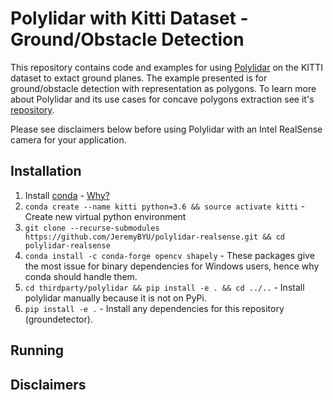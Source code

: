 # Polylidar with Kitti Dataset - Ground/Obstacle Detection

This repository contains code and examples for using [Polylidar](https://github.com/JeremyBYU/polylidarv2) on the KITTI dataset to extact ground planes.  The example presented is for ground/obstacle detection with representation as polygons. To learn more about Polylidar and its use cases for concave polygons extraction see it's [repository](https://github.com/JeremyBYU/polylidarv2).

<!-- The main components of the code are as follows:
1. Using `pyrealsense2` to interface with the a D435 sensor.
2. Apply filtering to generated depth images (spatial,temporal, etc.).  
3. Generate a point cloud from filtered depth image.
4. Find ground normal and rotate point cloud to align its z-axis with ground normal.
5. Use `polylidar` to extract flat surfaces and obstacles as polygons
6. Perform polygon filtering and buffering.
7. Project polygons onto image for display and verification -->

Please see disclaimers below before using Polylidar with an Intel RealSense camera for your application.

## Installation

1. Install [conda](https://conda.io/projects/conda/en/latest/) - [Why?](https://medium.freecodecamp.org/why-you-need-python-environments-and-how-to-manage-them-with-conda-85f155f4353c)
2. `conda create --name kitti python=3.6 && source activate kitti` - Create new virtual python environment
3. `git clone --recurse-submodules https://github.com/JeremyBYU/polylidar-realsense.git && cd polylidar-realsense`
4. `conda install -c conda-forge opencv shapely` - These packages give the most issue for binary dependencies for Windows users, hence why conda should handle them.
5. `cd thirdparty/polylidar && pip install -e . && cd ../..` - Install polylidar manually because it is not on PyPi.
6. `pip install -e .` - Install any dependencies for this repository (groundetector).


## Running


## Disclaimers


